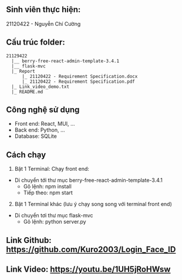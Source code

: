 ## Sinh viên thực hiện:
21120422 - Nguyễn Chí Cường

## Cấu trúc folder:

    21129422
      |__ berry-free-react-admin-template-3.4.1
      |__ flask-mvc
      |_ Report
          |_ 21120422 - Requirement Specification.docx
          |_ 21120422 - Requirement Specification.pdf
      |_ Link_video_demo.txt
      |_ README.md
      
## Công nghệ sử dụng

- Front end: React, MUI, ...
- Back end: Python, ...
- Database: SQLite

## Cách chạy
1. Bật 1 Terminal: Chạy front end:
- Di chuyển tới thư mục berry-free-react-admin-template-3.4.1
    - Gõ lệnh: npm install
    - Tiếp theo: npm start

2. Bật 1 Terminal khác (lưu ý chạy song song với terminal front end)
- Di chuyển tơi thư mục flask-mvc
    - Gõ lệnh: python server.py

## Link Github: https://github.com/Kuro2003/Login_Face_ID

## Link Video: https://youtu.be/1UH5jRoHWsw

